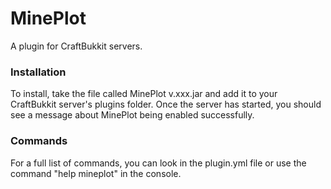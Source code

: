 # MinePlot
A plugin for CraftBukkit servers.

### Installation
To install, take the file called MinePlot v.xxx.jar and add it to your CraftBukkit server's plugins folder.
Once the server has started, you should see a message about MinePlot being enabled successfully.

### Commands
For a full list of commands, you can look in the plugin.yml file or use the command "help mineplot" in the console.